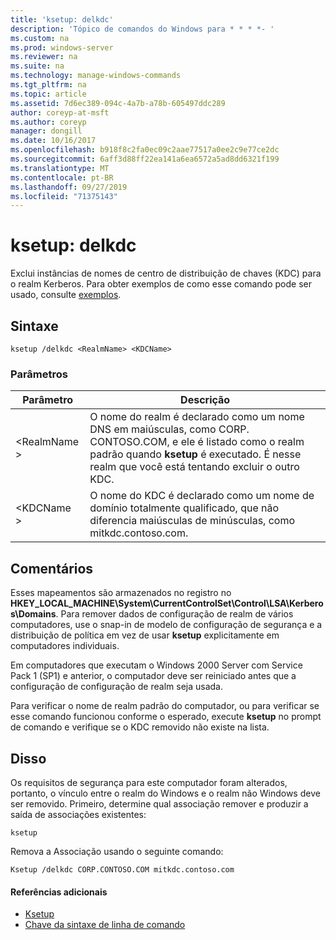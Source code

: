 ```yaml
---
title: 'ksetup: delkdc'
description: 'Tópico de comandos do Windows para * * * *- '
ms.custom: na
ms.prod: windows-server
ms.reviewer: na
ms.suite: na
ms.technology: manage-windows-commands
ms.tgt_pltfrm: na
ms.topic: article
ms.assetid: 7d6ec389-094c-4a7b-a78b-605497ddc289
author: coreyp-at-msft
ms.author: coreyp
manager: dongill
ms.date: 10/16/2017
ms.openlocfilehash: b918f8c2fa0ec09c2aae77517a0ee2c9e77ce2dc
ms.sourcegitcommit: 6aff3d88ff22ea141a6ea6572a5ad8dd6321f199
ms.translationtype: MT
ms.contentlocale: pt-BR
ms.lasthandoff: 09/27/2019
ms.locfileid: "71375143"
---
```

# <a name="ksetupdelkdc"></a>ksetup: delkdc



Exclui instâncias de nomes de centro de distribuição de chaves (KDC) para o realm Kerberos. Para obter exemplos de como esse comando pode ser usado, consulte [exemplos](#BKMK_Examples).

## <a name="syntax"></a>Sintaxe

```
ksetup /delkdc <RealmName> <KDCName>
```

### <a name="parameters"></a>Parâmetros

|Parâmetro|Descrição|
|---------|-----------|
|\<RealmName >|O nome do realm é declarado como um nome DNS em maiúsculas, como CORP. CONTOSO.COM, e ele é listado como o realm padrão quando **ksetup** é executado. É nesse realm que você está tentando excluir o outro KDC.|
|\<KDCName >|O nome do KDC é declarado como um nome de domínio totalmente qualificado, que não diferencia maiúsculas de minúsculas, como mitkdc.contoso.com.|

## <a name="remarks"></a>Comentários

Esses mapeamentos são armazenados no registro no **HKEY_LOCAL_MACHINE\System\CurrentControlSet\Control\LSA\Kerberos\Domains**. Para remover dados de configuração de realm de vários computadores, use o snap-in de modelo de configuração de segurança e a distribuição de política em vez de usar **ksetup** explicitamente em computadores individuais.

Em computadores que executam o Windows 2000 Server com Service Pack 1 (SP1) e anterior, o computador deve ser reiniciado antes que a configuração de configuração de realm seja usada.

Para verificar o nome de realm padrão do computador, ou para verificar se esse comando funcionou conforme o esperado, execute **ksetup** no prompt de comando e verifique se o KDC removido não existe na lista.

## <a name="BKMK_Examples"></a>Disso

Os requisitos de segurança para este computador foram alterados, portanto, o vínculo entre o realm do Windows e o realm não Windows deve ser removido. Primeiro, determine qual associação remover e produzir a saída de associações existentes:
```
ksetup
```
Remova a Associação usando o seguinte comando:
```
Ksetup /delkdc CORP.CONTOSO.COM mitkdc.contoso.com
```

#### <a name="additional-references"></a>Referências adicionais

-   [Ksetup](ksetup.md)
-   [Chave da sintaxe de linha de comando](command-line-syntax-key.md)